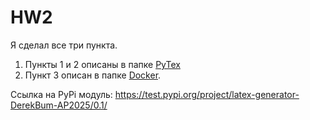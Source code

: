 # HW2

Я сделал все три пункта.

1. Пункты 1 и 2 описаны в папке [PyTex](./PyTex)
2. Пункт 3 описан в папке [Docker](./Docker).

Ссылка на PyPi модуль: https://test.pypi.org/project/latex-generator-DerekBum-AP2025/0.1/
